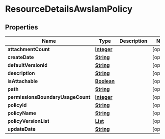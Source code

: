 

# ResourceDetailsAwsIamPolicy


## Properties

| Name | Type | Description | Notes |
|------------ | ------------- | ------------- | -------------|
|**attachmentCount** | [**Integer**](Integer.md) |  |  [optional] |
|**createDate** | [**String**](String.md) |  |  [optional] |
|**defaultVersionId** | [**String**](String.md) |  |  [optional] |
|**description** | [**String**](String.md) |  |  [optional] |
|**isAttachable** | [**Boolean**](Boolean.md) |  |  [optional] |
|**path** | [**String**](String.md) |  |  [optional] |
|**permissionsBoundaryUsageCount** | [**Integer**](Integer.md) |  |  [optional] |
|**policyId** | [**String**](String.md) |  |  [optional] |
|**policyName** | [**String**](String.md) |  |  [optional] |
|**policyVersionList** | [**List**](List.md) |  |  [optional] |
|**updateDate** | [**String**](String.md) |  |  [optional] |



